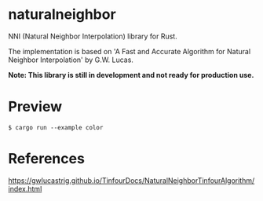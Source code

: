 # naturalneighbor

NNI (Natural Neighbor Interpolation) library for Rust.

The implementation is based on 'A Fast and Accurate Algorithm for Natural Neighbor Interpolation' by G.W. Lucas.

**Note: This library is still in development and not ready for production use.**

# Preview

```
$ cargo run --example color
```

# References

https://gwlucastrig.github.io/TinfourDocs/NaturalNeighborTinfourAlgorithm/index.html